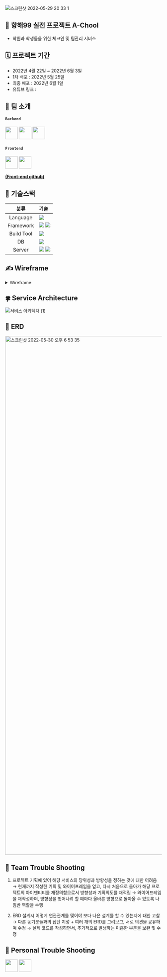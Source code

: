 ![스크린샷 2022-05-29 20 33 1](https://user-images.githubusercontent.com/98807506/170971643-4aa29124-8c0f-4b1b-b7f3-e1f8863f861b.png)


## 🤖 항해99 실전 프로젝트 A-Chool
- 학원과 학생들을 위한 체크인 및 팀관리 서비스


## 🗓 프로젝트 기간
- 2022년 4월 22일 ~ 2022년 6월 3일
- 1차 배포 : 2022년 5월 25일
- 최종 배포 : 2022년 6월 1일
- 유튜브 링크 : 

## 👥 팀 소개
#### `Backend`
<a href="https://github.com/hobit22" target="_blank"><img height="40"  src="https://img.shields.io/static/v1?label=Spring&message=김호빈 &color=08CE5D&style=for-the-badge&>"/></a>
<a href="https://github.com/hyun-woong" target="_blank"><img height="40"  src="https://img.shields.io/static/v1?label=Spring&message=심현웅 &color=08CE5D&style=for-the-badge&>"/></a>
<a href="https://github.com/jjems" target="_blank"><img height="40"  src="https://img.shields.io/static/v1?label=Spring&message=김일권 &color=08CE5D&style=for-the-badge&>"/></a>

#### `Frontend`
 <a href="https://github.com/kyeongbong" target="_blank"><img height="40"  src="https://img.shields.io/static/v1?label=React&message=이경태 &color=61dafb&style=for-the-badge&>"/></a>
  <a href="https://github.com/kyeongbong" target="_blank"><img height="40"  src="https://img.shields.io/static/v1?label=React&message=최경민 &color=61dafb&style=for-the-badge&>"/></a>


**[(Front-end github)](https://github.com/Routine-GongJakSo/FE)**

## 📜 기술스택
|분류|기술|
| :-: |:- |
|Language|<img src="https://img.shields.io/badge/JAVA-007396?style=for-the-badge&logo=java&logoColor=white">|
|Framework|<img src="https://img.shields.io/badge/Spring-6DB33F?style=for-the-badge&logo=Spring&logoColor=white"> <img src="https://img.shields.io/badge/Springboot-6DB33F?style=for-the-badge&logo=Springboot&logoColor=white">|
|Build Tool|<img src="https://img.shields.io/badge/gradle-02303A?style=for-the-badge&logo=gradle&logoColor=white">|
|DB|<img src="https://img.shields.io/badge/mysql-4479A1?style=for-the-badge&logo=mysql&logoColor=white">|
|Server|<img src="https://img.shields.io/badge/aws-232F3E?style=for-the-badge&logo=AmazonAWS&logoColor=white"> <img src="https://img.shields.io/badge/Amazon S3-569A31?style=for-the-badge&logo=Amazon S3&logoColor=white">|

## ✍️ Wireframe
<details>
<summary>Wireframe</summary>
<div markdown="1">       

<img width="804" alt="스크린샷 2022-05-02 오전 2 16 55" src="https://user-images.githubusercontent.com/98807506/166156916-484f604e-6a8c-411f-b657-6b1a5ee8b43e.png">
<img width="812" alt="스크린샷 2022-05-02 오전 2 21 36" src="https://user-images.githubusercontent.com/98807506/166157015-6cefbe94-3da0-49c0-9297-f92697a835e6.png">

</div>
</details>

## 🍀 Service Architecture
![서비스 아키텍처 (1)](https://user-images.githubusercontent.com/98807506/171093946-18023bcc-3f86-4621-84e5-75cb94320b2a.png)


## 🐳 ERD
<img width="1670" alt="스크린샷 2022-05-30 오후 6 53 35" src="https://user-images.githubusercontent.com/98807506/170968919-1de6cfec-af0e-4c40-923c-e15ebaf43f1e.png">

## 🏹 Team Trouble Shooting
1) 프로젝트 기획에 있어 해당 서비스의 당위성과 방향성을 정하는 것에 대한 어려움
→ 현재까지 작성한 기획 및 와이어프레임을 엎고, 다시 처음으로 돌아가 해당 프로젝트의 아이덴티티를 재정의함으로서 방향성과 기획의도를 재적립
→ 와이어프레임을 재작성하며, 방향성을 벗어나려 할 때마다 올바른 방향으로 돌아올 수 있도록 나침반 역할을 수행

2) ERD 설계시 어떻게 연관관계를 맺어야 보다 나은 설계를 할 수 있는지에 대한 고찰
→ 다른 동기분들과의 집단 지성 + 여러 개의 ERD를 그려보고, 서로 의견을 공유하며 수정
→ 실제 코드를 작성하면서, 추가적으로 발생하는 미흡한 부분을 보완 및 수정

## 📌 Personal Trouble Shooting
<a href="https://github.com/A-Chool/BE/wiki/%5BHobinKim%5DTrouble-Shooting" target="_blank"><img height="40"  src="https://img.shields.io/static/v1?label=Spring&message=김호빈 &color=08CE5D&style=for-the-badge&>"/></a>
<a href="https://github.com/A-Chool/BE/wiki/%5BHyunWoong%5DTrouble-Shooting" target="_blank"><img height="40"  src="https://img.shields.io/static/v1?label=Spring&message=심현웅 &color=08CE5D&style=for-the-badge&>"/></a>
